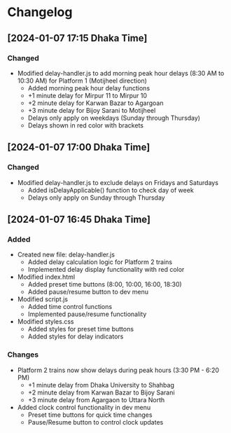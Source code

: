 # Changelog

## [2024-01-07 17:15 Dhaka Time]
### Changed
- Modified delay-handler.js to add morning peak hour delays (8:30 AM to 10:30 AM) for Platform 1 (Motijheel direction)
  - Added morning peak hour delay functions
  - +1 minute delay for Mirpur 11 to Mirpur 10
  - +2 minute delay for Karwan Bazar to Agargoan
  - +3 minute delay for Bijoy Sarani to Motijheel
  - Delays only apply on weekdays (Sunday through Thursday)
  - Delays shown in red color with brackets

## [2024-01-07 17:00 Dhaka Time]
### Changed
- Modified delay-handler.js to exclude delays on Fridays and Saturdays
  - Added isDelayApplicable() function to check day of week
  - Delays only apply on Sunday through Thursday

## [2024-01-07 16:45 Dhaka Time]
### Added
- Created new file: delay-handler.js
  - Added delay calculation logic for Platform 2 trains
  - Implemented delay display functionality with red color
- Modified index.html
  - Added preset time buttons (8:00, 10:00, 16:00, 18:30)
  - Added pause/resume button to dev menu
- Modified script.js
  - Added time control functions 
  - Implemented pause/resume functionality
- Modified styles.css
  - Added styles for preset time buttons
  - Added styles for delay indicators

### Changes
- Platform 2 trains now show delays during peak hours (3:30 PM - 6:20 PM)
  - +1 minute delay from Dhaka University to Shahbag
  - +2 minute delay from Karwan Bazar to Bijoy Sarani
  - +3 minute delay from Agargaon to Uttara North
- Added clock control functionality in dev menu
  - Preset time buttons for quick time changes
  - Pause/Resume button to control clock updates
